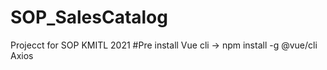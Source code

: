 # SOP_SalesCatalog
Projecct for SOP KMITL 2021
#Pre install
Vue cli -> npm install -g @vue/cli
Axios
